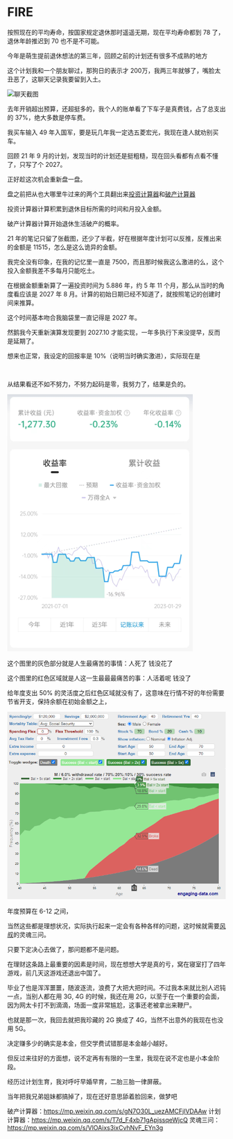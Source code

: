 # FIRE

按照现在的平均寿命，按国家规定退休那时遥遥无期，现在平均寿命都到 78 了，退休年龄推迟到 70 也不是不可能。

今年是萌生提前退休想法的第三年，回顾之前的计划还有很多不成熟的地方

这个计划我和一个朋友聊过，那狗日的表示才 200万，我两三年就够了，嘴脸太丑恶了，这聊天记录我要留到入土。

![聊天截图]()

去年开销超出预算，还超挺多的，我个人的账单看了下车子是真费钱，占了总支出的 37%，绝大多数是停车费。

我买车输入 49 年入国军，要是玩几年我一定选五菱宏光，我现在逢人就劝别买车。

回顾 21 年 9 月的计划，发现当时的计划还是挺粗糙，现在回头看都有点看不懂了，只写了个 2027。

正好趁这次机会重新盘一盘。

盘之前把从也大哪里牛过来的两个工具翻出来[投资计算器](https://mp.weixin.qq.com/s/T7d_F4xb71gApjssqeWjcQ)和[破产计算器](https://mp.weixin.qq.com/s/gN7O30L_uezAMCFjlVDAAw)

投资计算器计算积累到退休目标所需的时间和月投入金额。

破产计算器计算开始退休生活破产的概率。

21 年的笔记只留了张截图，还少了半截，好在根据年度计划可以反推，反推出来的金额是 11515，怎么是这么诡异的金额。

我完全没有印象，在我的记忆里一直是 7500，而且那时候我这么激进的么，这个投入金额我差不多每月只能吃土。

在根据金额重新算了一遍投资时间为 5.886 年，约 5 年 11 个月，那么从当时的角度看应该是 2027 年 8 月。计算的初始日期已经不知道了，就按照笔记的创建时间来推算。

这个时间基本吻合我脑袋里一直记得是 2027 年。

然鹅我今天重新演算发现要到 2027.10 才能实现，一年多执行下来没提早，反而是延期了。

想来也正常，我设定的回报率是 10%（说明当时确实激进），实际现在是

![]()

从结果看还不如不努力，不努力起码是零，我努力了，结果是负的。

![0 灵活](2-1.png)

这个图里的灰色部分就是人生最痛苦的事情：人死了 钱没花了

这个图里的红色区域就是人这一生最最最痛苦的事：人活着呢 钱没了

给年度支出 50% 的灵活度之后红色区域就没有了，这意味在行情不好的年份需要节省开支，保持余额在初始金额之上，

![50% 灵活](2-2.png)

年度预算在 6-12 之间，

当然这些都是理想状况，实际执行起来一定会有各种各样的问题，这时候就需要[风叔](https://mp.weixin.qq.com/s/VlOAixs3ixCvhNvF_EYn3g)的灵魂三问。

只要下定决心去做了，那问题都不是问题。

在理财这条路上最重要的因素是时间，现在想想大学是真的亏，窝在寝室打了四年游戏，前几天这游戏还退出中国了。

毕业了也是浑浑噩噩，随波逐流，浪费了大把大把时间。不过我本来就比别人迟钝一点，当别人都在用 3G, 4G 的时候，我还在用 2G，以至于在一个重要的会面，因为网太卡打不到滴滴，场面一度非常尴尬，这事还老被拿出来鞭尸。

也就是那一次，我回去就把我珍藏的 2G 换成了 4G，当然不出意外的我现在也没用 5G。



决定赚多少的确实是本金，但交学费试错那是本金越小越好。

但反过来往好的方面想，说不定再有有限的一生里，我现在说不定也是小本金阶段。







经历过计划生育，我对呼吁早婚早育，二胎三胎一律屏蔽。

当年把我兄弟姐妹都搞掉了，现在还好意思舔着脸回来，做梦吧




破产计算器：https://mp.weixin.qq.com/s/gN7O30L_uezAMCFjlVDAAw
计划计算器：https://mp.weixin.qq.com/s/T7d_F4xb71gApjssqeWjcQ
灵魂三问：https://mp.weixin.qq.com/s/VlOAixs3ixCvhNvF_EYn3g

